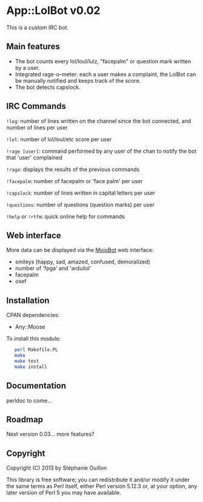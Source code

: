 # App::LolBot v0.02 

This is a custom IRC bot. 

## Main features

* The bot counts every lol/loul/lulz, "facepalm" or question mark written by a user.
* Integrated rage-o-meter: each a user makes a complaint, the LolBot can be manually notified and keeps track of the score.
* The bot detects capslock. 


## IRC Commands

`!log`: number of lines written on the channel since the bot connected, and number of lines per user

`!lol`: number of lol/loul/etc score per user 

`!rage [user]`: command performed by any user of the chan to notify the bot that 'user' complained

`!rage`: displays the results of the previous commands

`!facepalm`: number of facepalm or 'face palm' per user

`!capslock`: number of lines written in capital letters per user

`!questions`: number of questions (question marks) per user

`!help` or `!rtfm`: quick online help for commands


## Web interface

More data can be displayed via the [MojoBot][MojoBot] web interface:
* smileys (happy, sad, amazed, confused, demoralized)
* number of 'fpga' and 'arduilol'
* facepalm
* osef


## Installation

CPAN dependencies:
* Any::Moose

To install this module:

~~~ sh
   perl Makefile.PL
   make
   make test 
   make install
~~~ 


## Documentation

perldoc to come...


## Roadmap

Next version 0.03... more features?


## Copyright

Copyright (C) 2013 by Stéphanie Ouillon

This library is free software; you can redistribute it and/or modify
it under the same terms as Perl itself, either Perl version 5.12.3 or,
at your option, any later version of Perl 5 you may have available.

[MojoBot]: https://github.com/arroway/MojoBot
